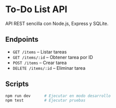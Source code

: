 # To-Do List API

API REST sencilla con Node.js, Express y SQLite.

## Endpoints

- `GET /items` – Listar tareas
- `GET /items/:id` – Obtener tarea por ID
- `POST /items` – Crear tarea
- `DELETE /items/:id` – Eliminar tarea

## Scripts

```bash
npm run dev      # Ejecutar en modo desarrollo
npm test         # Ejecutar pruebas
```
